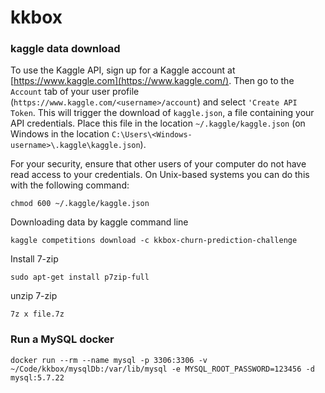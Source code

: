 # kkbox

### kaggle data download

To use the Kaggle API, sign up for a Kaggle account at [https://www.kaggle.com](https://www.kaggle.com/). Then go to the `Account` tab of your user profile (`https://www.kaggle.com/<username>/account`) and select `'Create API Token`. This will trigger the download of `kaggle.json`, a file containing your API credentials. Place this file in the location `~/.kaggle/kaggle.json` (on Windows in the location `C:\Users\<Windows-username>\.kaggle\kaggle.json`). 

For your security, ensure that other users of your computer do not have read access to your credentials. On Unix-based systems you can do this with the following command:

`chmod 600 ~/.kaggle/kaggle.json`

Downloading data by kaggle command line

`kaggle competitions download -c kkbox-churn-prediction-challenge `

Install 7-zip

`sudo apt-get install p7zip-full`

unzip 7-zip

`7z x file.7z`



### Run a MySQL docker

`docker run --rm --name mysql -p 3306:3306 -v ~/Code/kkbox/mysqlDb:/var/lib/mysql -e MYSQL_ROOT_PASSWORD=123456 -d mysql:5.7.22`


